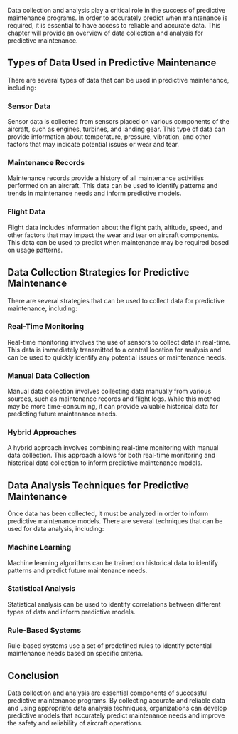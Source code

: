 
Data collection and analysis play a critical role in the success of predictive maintenance programs. In order to accurately predict when maintenance is required, it is essential to have access to reliable and accurate data. This chapter will provide an overview of data collection and analysis for predictive maintenance.

Types of Data Used in Predictive Maintenance
--------------------------------------------

There are several types of data that can be used in predictive maintenance, including:

### Sensor Data

Sensor data is collected from sensors placed on various components of the aircraft, such as engines, turbines, and landing gear. This type of data can provide information about temperature, pressure, vibration, and other factors that may indicate potential issues or wear and tear.

### Maintenance Records

Maintenance records provide a history of all maintenance activities performed on an aircraft. This data can be used to identify patterns and trends in maintenance needs and inform predictive models.

### Flight Data

Flight data includes information about the flight path, altitude, speed, and other factors that may impact the wear and tear on aircraft components. This data can be used to predict when maintenance may be required based on usage patterns.

Data Collection Strategies for Predictive Maintenance
-----------------------------------------------------

There are several strategies that can be used to collect data for predictive maintenance, including:

### Real-Time Monitoring

Real-time monitoring involves the use of sensors to collect data in real-time. This data is immediately transmitted to a central location for analysis and can be used to quickly identify any potential issues or maintenance needs.

### Manual Data Collection

Manual data collection involves collecting data manually from various sources, such as maintenance records and flight logs. While this method may be more time-consuming, it can provide valuable historical data for predicting future maintenance needs.

### Hybrid Approaches

A hybrid approach involves combining real-time monitoring with manual data collection. This approach allows for both real-time monitoring and historical data collection to inform predictive maintenance models.

Data Analysis Techniques for Predictive Maintenance
---------------------------------------------------

Once data has been collected, it must be analyzed in order to inform predictive maintenance models. There are several techniques that can be used for data analysis, including:

### Machine Learning

Machine learning algorithms can be trained on historical data to identify patterns and predict future maintenance needs.

### Statistical Analysis

Statistical analysis can be used to identify correlations between different types of data and inform predictive models.

### Rule-Based Systems

Rule-based systems use a set of predefined rules to identify potential maintenance needs based on specific criteria.

Conclusion
----------

Data collection and analysis are essential components of successful predictive maintenance programs. By collecting accurate and reliable data and using appropriate data analysis techniques, organizations can develop predictive models that accurately predict maintenance needs and improve the safety and reliability of aircraft operations.
